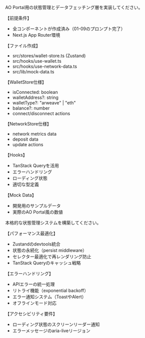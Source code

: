 AO Portal用の状態管理とデータフェッチング層を実装してください。

【前提条件】

- 全コンポーネントが作成済み（01-09のプロンプト完了）
- Next.js App Router環境

【ファイル作成】

- src/stores/wallet-store.ts (Zustand)
- src/hooks/use-wallet.ts
- src/hooks/use-network-data.ts
- src/lib/mock-data.ts

【WalletStore仕様】

- isConnected: boolean
- walletAddress?: string
- walletType?: "arweave" | "eth"
- balance?: number
- connect/disconnect actions

【NetworkStore仕様】

- network metrics data
- deposit data
- update actions

【Hooks】

- TanStack Queryを活用
- エラーハンドリング
- ローディング状態
- 適切な型定義

【Mock Data】

- 開発用のサンプルデータ
- 実際のAO Portal風の数値

本格的な状態管理システムを構築してください。

【パフォーマンス最適化】

- Zustandのdevtools統合
- 状態の永続化（persist middleware）
- セレクター最適化で再レンダリング防止
- TanStack Queryのキャッシュ戦略

【エラーハンドリング】

- APIエラーの統一処理
- リトライ機能（exponential backoff）
- エラー通知システム（ToastやAlert）
- オフラインモード対応

【アクセシビリティ要件】

- ローディング状態のスクリーンリーダー通知
- エラーメッセージのaria-liveリージョン
